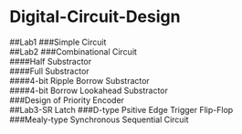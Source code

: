 # Digital-Circuit-Design
##Lab1
###Simple Circuit  
##Lab2
###Combinational Circuit  
####Half Substractor  
####Full Substractor  
####4-bit Ripple Borrow Substractor  
####4-bit Borrow Lookahead Substractor  
###Design of Priority Encoder  
##Lab3-SR Latch 
###D-type Psitive Edge Trigger Flip-Flop  
###Mealy-type Synchronous Sequential Circuit

